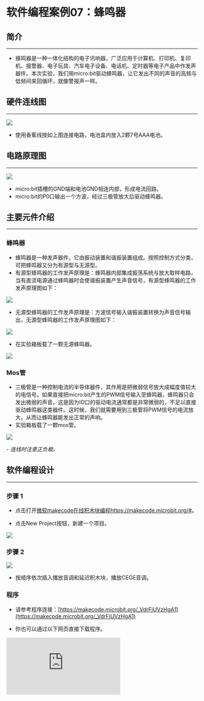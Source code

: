 ﻿# 软件编程案例07：蜂鸣器

## 简介 ##
---
- 蜂鸣器是一种一体化结构的电子讯响器，广泛应用于计算机、打印机、复印机、报警器、电子玩具、汽车电子设备、电话机、定时器等电子产品中作发声器件。本次实验，我们用micro:bit驱动蜂鸣器，让它发出不同的声音的高频与低频间来回循环，就像警报声一样。

## 硬件连线图 ##
---
![](https://wiki-media-ef.oss-cn-hongkong.aliyuncs.com/docs/microbit/circuit-design/microbit-experiment-box-kit/images/4EceRG6.png)

- 使用香蕉线按如上图连接电路，电池盒内放入2颗7号AAA电池。

## 电路原理图 ##
---
![](https://wiki-media-ef.oss-cn-hongkong.aliyuncs.com/docs/microbit/circuit-design/microbit-experiment-box-kit/images/kl4b2QE.png)

- micro:bit插槽的GND端和电池GND相连内部，形成电流回路。
- micro:bit的P0口输出一个方波，经过三极管放大后驱动蜂鸣器。

## 主要元件介绍 ##
---
### 蜂鸣器 ###
- 蜂鸣器是一种发声器件，它由振动装置和谐振装置组成。按照控制方式分类，可把蜂鸣器又分为有源型与无源型。
- 有源型蜂鸣器的工作发声原理是：蜂鸣器内部集成振荡系统与放大取样电路，当有直流电源通过蜂鸣器时会使谐振装置产生声音信号，有源型蜂鸣器的工作发声原理图如下：

![](https://wiki-media-ef.oss-cn-hongkong.aliyuncs.com/docs/microbit/circuit-design/microbit-experiment-box-kit/images/spNnKiB.jpg)

- 无源型蜂鸣器的工作发声原理是：方波信号输入谐振装置转换为声音信号输出，无源型蜂鸣器的工作发声原理图如下：

![](https://wiki-media-ef.oss-cn-hongkong.aliyuncs.com/docs/microbit/circuit-design/microbit-experiment-box-kit/images/kNHyjjl.jpg)

- 在实验箱板载了一颗无源蜂鸣器。

![](https://wiki-media-ef.oss-cn-hongkong.aliyuncs.com/docs/microbit/circuit-design/microbit-experiment-box-kit/images/xyNlKjk.jpg)

### Mos管 ###

- 三极管是一种控制电流的半导体器件，其作用是把微弱信号放大成幅度值较大的电信号。如果直接把micro:bit产生的PWM信号输入至蜂鸣器，蜂鸣器只会发出微弱的声音，这是因为IO口的驱动电流通常都是非常微弱的，不足以直接驱动蜂鸣器这类器件。这时候，我们就需要用到三极管将PWM信号的电流放大，从而让蜂鸣器能发出正常的声响。
- 实验箱板载了一颗mos管。

![](https://wiki-media-ef.oss-cn-hongkong.aliyuncs.com/docs/microbit/circuit-design/microbit-experiment-box-kit/images/NnmYwRp.jpg)

*- 连线时注意正负极。*

## 软件编程设计
---
### 步骤 1

- 点击打开[微软makecode在线积木块编程https://makecode.microbit.org/#](https://makecode.microbit.org/#)。

- 点击New Project按钮，新建一个项目。

![](https://wiki-media-ef.oss-cn-hongkong.aliyuncs.com/docs/microbit/circuit-design/microbit-experiment-box-kit/images/t34k5Zb.png)

### 步骤 2

![](https://wiki-media-ef.oss-cn-hongkong.aliyuncs.com/docs/microbit/circuit-design/microbit-experiment-box-kit/images/vyb4j8a.png)

- 按顺序依次插入播放音调和延迟积木块，播放CEGE音调。

### 程序

- 请参考程序连接：[https://makecode.microbit.org/_VdrFjUVzHgA1](https://makecode.microbit.org/_VdrFjUVzHgA1)

- 你也可以通过以下网页直接下载程序。



<div
    style={{
        position: 'relative',
        paddingBottom: '60%',
        overflow: 'hidden',
    }}
>
    <iframe
        src="https://makecode.microbit.org/_VdrFjUVzHgA1"
        frameborder="0"
        sandbox="allow-popups allow-forms allow-scripts allow-same-origin"
        style={{
            position: 'absolute',
            width: '100%',
            height: '100%',
        }}
    />
</div>

## 结论
---
- 发出不同的声音的高频与低频间来回循环，就像警报声一样。

## 思考
---
-

## 常见问题
---


## 相关阅读
---

